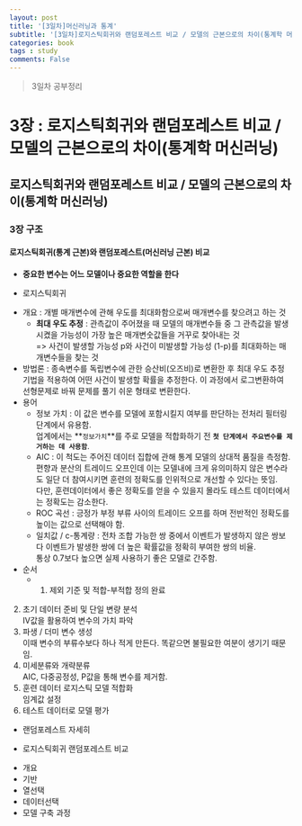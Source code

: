 ```yaml
---
layout: post
title: '[3일차]머신러닝과 통계'
subtitle: '[3일차]로지스틱회귀와 랜덤포레스트 비교 / 모델의 근본으로의 차이(통계학 머신러닝)'
categories: book
tags : study
comments: False
---
```

> 3일차 공부정리

# 3장 : 로지스틱회귀와 랜덤포레스트 비교 / 모델의 근본으로의 차이(통계학 머신러닝)

## 로지스틱회귀와 랜덤포레스트 비교 / 모델의 근본으로의 차이(통계학 머신러닝)

### 3장 구조

#### 로지스틱회귀(통계 근본)와 랜덤포레스트(머신러닝 근본) 비교

 - **중요한 변수는 어느 모델이나 중요한 역할을 한다**

 - 로지스틱회귀
 + 개요 : 개별 매개변수에 관해 우도를 최대화함으로써 매개변수를 찾으려고 하는 것
 	+ **최대 우도 추정** : 관측값이 주어졌을 때 모델의 매개변수들 중 그 관측값을 발생시켰을 가능성이 
가장 높은 매개변숫값들을 거꾸로 찾아내는 것  
=> 사건이 발생할 가능성 p와 사건이 미발생할 가능성 (1-p)를 최대화하는 매개변수들을 찾는 것
 + 방법론 : 종속변수를 독립변수에 관한 승산비(오즈비)로 변환한 후 최대 우도 추정 기법을 적용하여 어떤 사건이 발생할 확률을 추정한다.
이 과정에서 로그변환하여 선형문제로 바꿔 문제를 풀기 쉬운 형태로 변환한다.
 + 용어
	+ 정보 가치 : 이 값은 변수를 모델에 포함시킬지 여부를 판단하는 전처리 필터링 단계에서 유용함.  
업계에서는 **`정보가치`**를 주로 모델을 적합화하기 전 **`첫 단계에서 주요변수를 제거하는 데 사용함`**.
	+ AIC : 이 척도는 주어진 데이터 집합에 관해 통계 모델의 상대적 품질을 측정함.  
편향과 분산의 트레이드 오프인데 이는 모델내에 크게 유의미하지 않은 변수라도 일단 더 참여시키면 훈련의 정확도를 인위적으로 개선할 수 있다는 뜻임.  
다만, 훈련데이터에서 좋은 정확도를 얻을 수 있을지 몰라도 테스트 데이터에서는 정확도는 감소한다.
	+ ROC 곡선 : 긍정가 부정 부류 사이의 트레이드 오프를 하며 전반적인 정확도를 높이는 값으로 선택해야 함.
	+ 일치값 / c-통계량 : 전차 조합 가능한 쌍 중에서 이벤트가 발생하지 않은 쌍보다 이벤트가 발생한 쌍에 더 높은 확률값을 정확히 부여한 쌍의 비율.  
통상 0.7보다 높으면 실제 사용하기 좋은 모델로 간주함.
+ 순서
	+ 1. 제외 기준 및 적합-부적합 정의 완료  
2. 초기 데이터 준비 및 단일 변량 분석  
IV값을 활용하여 변수의 가치 파악  
3. 파생 / 더미 변수 생성  
이때 변수의 부류수보다 하나 적게 만든다. 똑같으면 불필요한 여분이 생기기 때문임.
4. 미세분류와 개략분류  
AIC, 다중공정성, P값을 통해 변수를 제거함.
5. 훈련 데이터 로지스틱 모델 적합화  
임계값 설정  
6. 테스트 데이터로 모델 평가  

 - 랜덤포레스트 자세히

 - 로지스틱회귀 랜덤포레스트 비교
 + 개요
 + 기반
 + 열선택
 + 데이터선택
 + 모델 구축 과정


